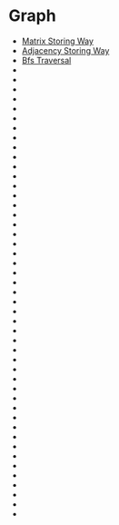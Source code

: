 # Graph

- [Matrix Storing Way](https://github.com/KINGUSSS2627/Data-Structure-and-Algorithms/blob/main/Graph/1.cpp)
- [Adjacency Storing Way](https://github.com/KINGUSSS2627/Data-Structure-and-Algorithms/blob/main/Graph/2.cpp)
- [Bfs Traversal](https://github.com/KINGUSSS2627/Data-Structure-and-Algorithms/blob/main/Graph/3.cpp)
- []()
- []()
- []()
- []()
- []()
- []()
- []()
- []()
- []()
- []()
- []()
- []()
- []()
- []()
- []()
- []()
- []()
- []()
- []()
- []()
- []()
- []()
- []()
- []()
- []()
- []()
- []()
- []()
- []()
- []()
- []()
- []()
- []()
- []()
- []()
- []()
- []()
- []()
- []()
- []()
- []()
- []()
- []()
- []()
- []()
- []()
- []()
